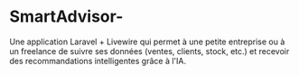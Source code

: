 # SmartAdvisor-
Une application Laravel + Livewire qui permet à une petite entreprise ou à un freelance de suivre ses données (ventes, clients, stock, etc.) et recevoir des recommandations intelligentes grâce à l'IA.
